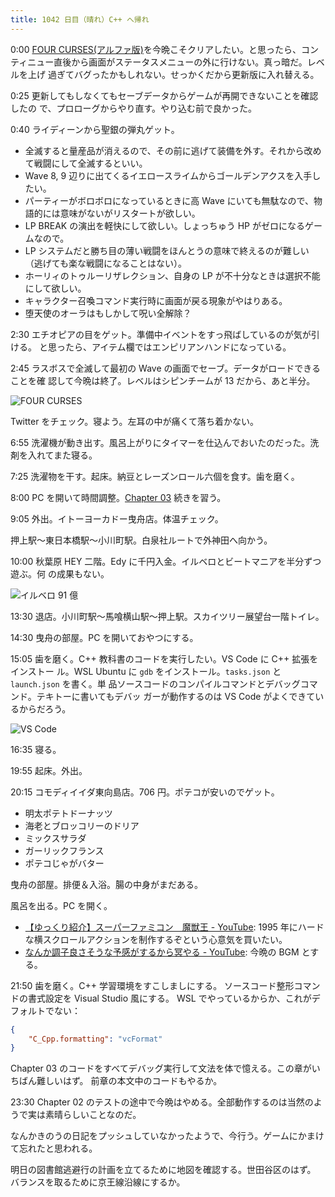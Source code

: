 ```yaml
---
title: 1042 日目（晴れ）C++ へ帰れ
---
```


0:00 [FOUR CURSES(アルファ版)][dtp23a]を今晩こそクリアしたい。と思ったら、コン
ティニュー直後から画面がステータスメニューの外に行けない。真っ暗だ。レベルを上げ
過ぎてバグったかもしれない。せっかくだから更新版に入れ替える。

0:25 更新してもしなくてもセーブデータからゲームが再開できないことを確認したの
で、プロローグからやり直す。やり込む前で良かった。

0:40 ライディーンから聖銀の弾丸ゲット。

* 全滅すると量産品が消えるので、その前に逃げて装備を外す。それから改めて戦闘にして全滅するといい。
* Wave 8, 9 辺りに出てくるイエロースライムからゴールデンアクスを入手したい。
* パーティーがボロボロになっているときに高 Wave にいても無駄なので、物語的には意味がないがリスタートが欲しい。
* LP BREAK の演出を軽快にして欲しい。しょっちゅう HP がゼロになるゲームなので。
* LP システムだと勝ち目の薄い戦闘をほんとうの意味で終えるのが難しい（逃げても楽な戦闘になることはない）。
* ホーリィのトゥルーリザレクション、自身の LP が不十分なときは選択不能にして欲しい。
* キャラクター召喚コマンド実行時に画面が戻る現象がやはりある。
* 堕天使のオーラはもしかして呪い全解除？

2:30 エチオピアの目をゲット。準備中イベントをすっ飛ばしているのが気が引ける。
と思ったら、アイテム欄ではエンピリアンハンドになっている。

2:45 ラスボスで全滅して最初の Wave の画面でセーブ。データがロードできることを確
認して今晩は終了。レベルはシピンチームが 13 だから、あと半分。

![FOUR CURSES](https://pbs.twimg.com/media/FqUE7iHacAAaQbI?format=jpg&name=small)

Twitter をチェック。寝よう。左耳の中が痛くて落ち着かない。

6:55 洗濯機が動き出す。風呂上がりにタイマーを仕込んでおいたのだった。洗剤を入れてまた寝る。

7:25 洗濯物を干す。起床。納豆とレーズンロール六個を食す。歯を磨く。

8:00 PC を開いて時間調整。[Chapter 03](https://changkun.de/modern-cpp/en-us/03-runtime/)
続きを習う。

9:05 外出。イトーヨーカドー曳舟店。体温チェック。

押上駅～東日本橋駅～小川町駅。白泉社ルートで外神田へ向かう。

10:00 秋葉原 HEY 二階。Edy に千円入金。イルベロとビートマニアを半分ずつ遊ぶ。何
の成果もない。

![イルベロ 91 億](https://pbs.twimg.com/media/FqWl4FdaIAArVa4?format=jpg&name=small)

13:30 退店。小川町駅～馬喰横山駅～押上駅。スカイツリー展望台一階トイレ。

14:30 曳舟の部屋。PC を開いておやつにする。

15:05 歯を磨く。C++ 教科書のコードを実行したい。VS Code に C++ 拡張をインストー
ル。WSL Ubuntu に `gdb` をインストール。`tasks.json` と `launch.json` を書く。単
品ソースコードのコンパイルコマンドとデバッグコマンド。テキトーに書いてもデバッ
ガーが動作するのは VS Code がよくできているからだろう。

![VS Code](https://pbs.twimg.com/media/FqYPaleakAAhOSV?format=png&name=small)

16:35 寝る。

19:55 起床。外出。

20:15 コモディイイダ東向島店。706 円。ポテコが安いのでゲット。

* 明太ポテトドーナッツ
* 海老とブロッコリーのドリア
* ミックスサラダ
* ガーリックフランス
* ポテコじゃがバター

曳舟の部屋。排便＆入浴。腸の中身がまだある。

風呂を出る。PC を開く。

* [【ゆっくり紹介】スーパーファミコン　魔獣王 - YouTube](https://www.youtube.com/watch?v=zhM6ycqxcg4):
  1995 年にハードな横スクロールアクションを制作するぞという心意気を買いたい。
* [なんか調子良さそうな予感がするから冥やる - YouTube](https://www.youtube.com/watch?v=7MOy8FUNTjo):
  今晩の BGM とする。

21:50 歯を磨く。C++ 学習環境をすこしましにする。
ソースコード整形コマンドの書式設定を Visual Studio 風にする。
WSL でやっているからか、これがデフォルトでない：

```json
{
    "C_Cpp.formatting": "vcFormat"
}
```

Chapter 03 のコードをすべてデバッグ実行して文法を体で憶える。この章がいちばん難しいはず。
前章の本文中のコードもやるか。

23:30 Chapter 02 のテストの途中で今晩はやめる。全部動作するのは当然のようで実は素晴らしいことなのだ。

なんかきのうの日記をプッシュしていなかったようで、今行う。ゲームにかまけて忘れたと思われる。

明日の図書館逃避行の計画を立てるために地図を確認する。世田谷区のはず。
バランスを取るために京王線沿線にするか。

[dtp23a]: https://wodifes.net/game/show/520
